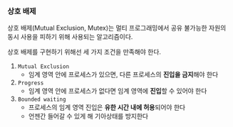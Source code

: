 ### 상호 배제

상호 배제(Mutual Exclusion, Mutex)는 멀티 프로그래밍에서 공유 불가능한 자원의 동시 사용을 피하기 위해 사용되는 알고리즘이다.

상호 배제를 구현하기 위해선 세 가지 조건을 만족해야 한다.

1. `Mutual Exclusion`
    - 임계 영역 안에 프로세스가 있으면, 다른 프로세스의 **진입을 금지**해야 한다
2. `Progress`
    - 임계 영역 안에 프로세스가 없다면 임계 영역에 **진입**할 수 있어야 한다
3. `Bounded waiting`
    - 프로세스의 임계 영역 진입은 **유한 시간 내에 허용**되어야 한다
    - 언젠간 들어갈 수 있게 해 기아상태를 방지한다